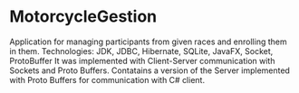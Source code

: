 # MotorcycleGestion

Application for managing participants from given races and enrolling them in them. Technologies: JDK, JDBC, Hibernate, SQLite, JavaFX, Socket, ProtoBuffer
It was implemented with Client-Server communication with Sockets and Proto Buffers.
Contatains a version of the Server implemented with Proto Buffers for communication with C# client.